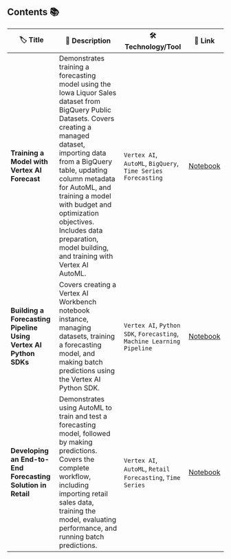 ## Contents 📚

| 🏷 **Title**            | 📄 **Description**                                   | 🛠 **Technology/Tool**    | 🔗 **Link**      |
|-------------------------|------------------------------------------------------|---------------------------|-------------------|
| **Training a Model with Vertex AI Forecast** | Demonstrates training a forecasting model using the Iowa Liquor Sales dataset from BigQuery Public Datasets. Covers creating a managed dataset, importing data from a BigQuery table, updating column metadata for AutoML, and training a model with budget and optimization objectives. Includes data preparation, model building, and training with Vertex AI AutoML. | `Vertex AI`, `AutoML`, `BigQuery`, `Time Series Forecasting` | [Notebook]() |
| **Building a Forecasting Pipeline Using Vertex AI Python SDKs** | Covers creating a Vertex AI Workbench notebook instance, managing datasets, training a forecasting model, and making batch predictions using the Vertex AI Python SDK. | `Vertex AI`, `Python SDK`, `Forecasting`, `Machine Learning Pipeline` | [Notebook](sale-forecast-sdk) |
| **Developing an End-to-End Forecasting Solution in Retail** | Demonstrates using AutoML to train and test a forecasting model, followed by making predictions. Covers the complete workflow, including importing retail sales data, training the model, evaluating performance, and running batch predictions. | `Vertex AI`, `AutoML`, `Retail Forecasting`, `Time Series` | [Notebook](forecasting-retail) |
